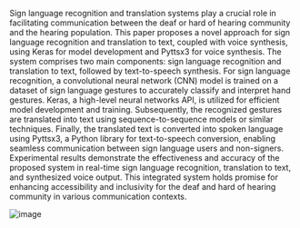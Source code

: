 Sign language recognition and translation systems play a crucial role in facilitating communication between the deaf or hard of hearing community and the hearing population. This paper proposes a novel approach for sign language recognition and translation to text, coupled with voice synthesis, using Keras for model development and Pyttsx3 for voice synthesis. The system comprises two main components: sign language recognition and translation to text, followed by text-to-speech synthesis. For sign language recognition, a convolutional neural network (CNN) model is trained on a dataset of sign language gestures to accurately classify and interpret hand gestures. Keras, a high-level neural networks API, is utilized for efficient model development and training. Subsequently, the recognized gestures are translated into text using sequence-to-sequence models or similar techniques. Finally, the translated text is converted into spoken language using Pyttsx3, a Python library for text-to-speech conversion, enabling seamless communication between sign language users and non-signers. Experimental results demonstrate the effectiveness and accuracy of the proposed system in real-time sign language recognition, translation to text, and synthesized voice output. This integrated system holds promise for enhancing accessibility and inclusivity for the deaf and hard of hearing community in various communication contexts.

![image](https://github.com/user-attachments/assets/6e80bab3-e7bf-4e00-8a0f-4cd764d38734)
